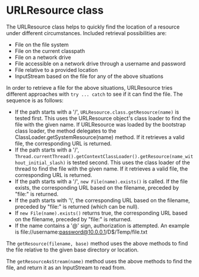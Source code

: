 # URLResource class

The URLResource class helps to quickly find the location of a resource under different circumstances. Included retrieval possibilities are:

* File on the file system
* File on the current classpath
* File on a network drive
* File accessible on a network drive through a username and password
* File relative to a provided location
* InputStream based on the file for any of the above situations

In order to retrieve a file for the above situations, URLResource tries different approaches with `try ... catch` to see if it can find the file. The sequence is as follows:

* If the path starts with a '/', `URLResource.class.getResource(name)` is tested first. This uses the URLResource object's class loader to find the file with the given name. If URLResource was loaded by the bootstrap class loader, the method delegates to the ClassLoader.getSystemResource(name) method. If it retrieves a valid file, the corresponding URL is returned.
* If the path starts with a '/', `Thread.currentThread().getContextClassLoader().getResource(name_without_initial_slash)` is tested second. This uses the class loader of the thread to find the file with the given name. If it retrieves a valid file, the corresponding URL is returned.
* If the path starts with a '/', `new File(name).exists()` is called. If the file exists, the corresponding URL based on the filename, preceded by "file:" is returned.
* If the path starts with '\\', the corresponding URL based on the filename, preceded by "file:" is returned (which can be null).
* If `new File(name).exists()` returns true, the corresponding URL based on the filename, preceded by "file:" is returned.
* If the name contains a '@' sign, authorization is attempted. An example is file://username:password@10.0.0.1/D$/Temp/file.txt 

The `getResource(filename, base)` method uses the above methods to find the file relative to the given base directory or location.

The `getResourceAsStream(name)` method uses the above methods to find the file, and return it as an InputStream to read from.
